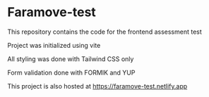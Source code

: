 # Faramove-test
This repository contains the code for the frontend assessment test

Project was initialized using vite

All styling was done with Tailwind CSS only

Form validation done with FORMIK and YUP

This project is also hosted at https://faramove-test.netlify.app

